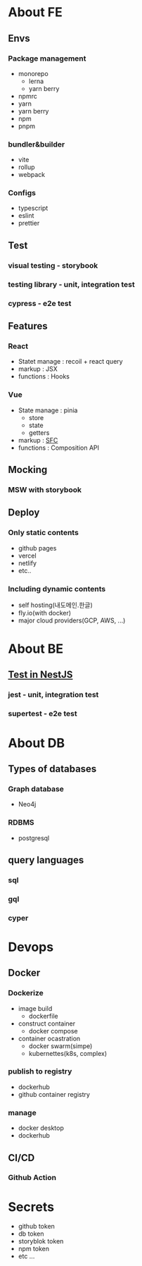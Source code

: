 # About FE
## Envs
### Package management
- monorepo
	- lerna
	- yarn berry
- npmrc
- yarn
- yarn berry
- npm
- pnpm
### bundler&builder
- vite
- rollup
- webpack
### Configs
- typescript
- eslint
- prettier

## Test
### visual testing - storybook
### testing library - unit, integration test
### cypress - e2e test

## Features
### React
- Statet manage : recoil + react query
- markup : JSX
- functions : Hooks
### Vue
- State manage : pinia
	- store
	- state
	- getters
- markup : [SFC](https://vuejs.org/guide/scaling-up/sfc.html)
- functions : Composition API

## Mocking
### MSW with storybook

## Deploy
### Only static contents
- github pages
- vercel
- netlify
- etc..
### Including dynamic contents
- self hosting(내도메인.한글)
- fly.io(with docker)
- major cloud providers(GCP, AWS, ...)



# About BE
## [Test in NestJS](https://docs.nestjs.com/fundamentals/testing#end-to-end-testing)
### jest - unit, integration test
### supertest - e2e test

# About DB
## Types of databases
### Graph database
- Neo4j
### RDBMS
- postgresql

## query languages
### sql
### gql
### cyper

# Devops
## Docker
### Dockerize
- image build
	- dockerfile
- construct container
	- docker compose
- container ocastration
	- docker swarm(simpe)
	- kubernettes(k8s, complex)

### publish to registry
- dockerhub
- github container registry

### manage
- docker desktop
- dockerhub

## CI/CD
### Github Action

# Secrets
- github token
- db token
- storyblok token
- npm token
- etc ...


